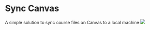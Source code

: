# Sync Canvas
A simple solution to sync course files on Canvas to a local machine
![](sync_canvas.png)
